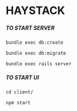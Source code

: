 # HAYSTACK


##### TO START SERVER
```bundle exec db:create```

```bundle exec db:migrate```

```bundle exec rails server```


##### TO START UI
```cd client/```

```npm start```
